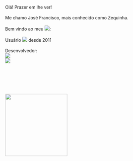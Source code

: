Olá! Prazer em lhe ver!
<br> <br>
     Me chamo José Francisco, mais conhecido como Zequinha.
<br>
<br>
Bem vindo ao meu <img src="https://img.shields.io/badge/GitHub-100000?style=for-the-badge&logo=github&logoColor=white" />:
<br>
<br>
Usuário <img src="https://img.shields.io/badge/Linux-FCC624?style=for-the-badge&logo=linux&logoColor=black" /> desde 2011
<br>
<br>
Desenvolvedor: <br>
<img src="https://img.shields.io/badge/HTML5-E34F26?style=for-the-badge&logo=html5&logoColor=white" /> <br>
<img src="https://img.shields.io/badge/CSS-239120?&style=for-the-badge&logo=css3&logoColor=white" /> <br>
<br>
<br>
<p <img src="https://img.shields.io/badge/Gmail-D14836?style=for-the-badge&logo=gmail&logoColor=white"> <a href="mailto:someone@example.com" target="_blank"> </p> <br>
<br>
<br>
<a href="https://github.com/anuraghazra/github-readme-stats"> <img height=200 align="center" src="https://github-readme-stats.vercel.app/api?username=byzequinha" /> </a>
